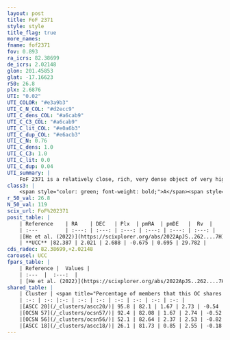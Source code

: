 ```yaml
---
layout: post
title: FoF 2371
style: style
title_flag: true
more_names: 
fname: fof2371
fov: 0.893
ra_icrs: 82.38699
de_icrs: 2.02148
glon: 201.45853
glat: -17.16623
r50: 26.8
plx: 2.6876
UTI: "0.02"
UTI_COLOR: "#e3a9b3"
UTI_C_N_COL: "#d2ecc9"
UTI_C_dens_COL: "#a6cab9"
UTI_C_C3_COL: "#a6cab9"
UTI_C_lit_COL: "#e0a6b3"
UTI_C_dup_COL: "#e6acb3"
UTI_C_N: 0.76
UTI_C_dens: 1.0
UTI_C_C3: 1.0
UTI_C_lit: 0.0
UTI_C_dup: 0.04
UTI_summary: |
    FoF 2371 is a relatively close, rich, very dense object of very high C3 quality. It was recently reported in the literature.<br><br><span style="color: #99180f; font-weight: bold;">Warning: </span>This is very likely a duplicate object, which shares a large percentage of members with at least one previously reported entry.
class3: |
    <span style="color: green; font-weight: bold;">A</span><span style="color: green; font-weight: bold;">A</span>
r_50_val: 26.8
N_50_val: 119
scix_url: FoF%202371
posit_table: |
    | Reference    | RA    | DEC   | Plx  | pmRA  | pmDE   |  Rv  |
    | :---         | :---: | :---: | :---: | :---: | :---: | :---: |
    |[He et al. (2022)](https://scixplorer.org/abs/2022ApJS..262....7H) | 82.752 | 2.157 | 2.561 | -0.763 | 0.731 | -- |
    | **UCC** |82.387 | 2.021 | 2.688 | -0.675 | 0.695 | 29.782 | 
cds_radec: 82.38699,+2.02148
carousel: UCC
fpars_table: |
    | Reference |  Values |
    | :---  |  :---:  |
    | [He et al. (2022)](https://scixplorer.org/abs/2022ApJS..262....7H) | `A0=0.05, logAge=7.15` |
shared_table: |
    | Cluster | <span title="Percentage of members that this OC shares with the ones listed">%</span>   | RA   | DEC   | Plx   | pmRA  | pmDE  | Rv | UTI |
    | :-: | :-: |:-: | :-: | :-: | :-: | :-: | :-: | :-: |
    |[ASCC 20](/_clusters/ascc20/)| 95.8 | 82.1 | 1.67 | 2.73 | -0.54 | 0.78 | 29.5 |0.77 |
    |[OCSN 57](/_clusters/ocsn57/)| 92.4 | 82.08 | 1.67 | 2.74 | -0.52 | 0.79 | 29.19 |0.0 |
    |[OCSN 56](/_clusters/ocsn56/)| 52.1 | 82.64 | 2.37 | 2.53 | -0.82 | 0.53 | 31.28 |0.21 |
    |[ASCC 18](/_clusters/ascc18/)| 26.1 | 81.73 | 0.85 | 2.55 | -0.18 | 1.17 | 28.19 |0.77 |
---
```

